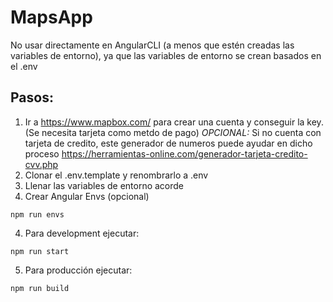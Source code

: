 # MapsApp
No usar directamente en AngularCLI (a menos que estén creadas las variables de entorno), ya que las variables de entorno se crean basados en el .env

## Pasos:
1. Ir a https://www.mapbox.com/ para crear una cuenta y conseguir la key. (Se necesita tarjeta como metdo de pago)
*OPCIONAL:* Si no cuenta con tarjeta de credito, este generador de numeros puede ayudar en dicho proceso https://herramientas-online.com/generador-tarjeta-credito-cvv.php
2. Clonar el .env.template y renombrarlo a .env
3. Llenar las variables de entorno acorde
4. Crear Angular Envs (opcional)
```
npm run envs
```

4. Para development ejecutar:
```
npm run start
```

5. Para producción ejecutar:
```
npm run build
```
